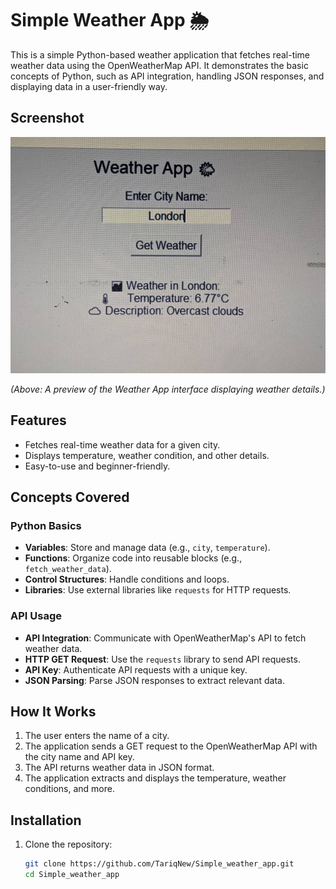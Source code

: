 # Simple Weather App 🌦️

This is a simple Python-based weather application that fetches real-time weather data using the OpenWeatherMap API. It demonstrates the basic concepts of Python, such as API integration, handling JSON responses, and displaying data in a user-friendly way.

## Screenshot

![Weather App Interface](assets/weather_interface.jpg)

*(Above: A preview of the Weather App interface displaying weather details.)*


## Features
- Fetches real-time weather data for a given city.
- Displays temperature, weather condition, and other details.
- Easy-to-use and beginner-friendly.

## Concepts Covered
### Python Basics
- **Variables**: Store and manage data (e.g., `city`, `temperature`).
- **Functions**: Organize code into reusable blocks (e.g., `fetch_weather_data`).
- **Control Structures**: Handle conditions and loops.
- **Libraries**: Use external libraries like `requests` for HTTP requests.

### API Usage
- **API Integration**: Communicate with OpenWeatherMap's API to fetch weather data.
- **HTTP GET Request**: Use the `requests` library to send API requests.
- **API Key**: Authenticate API requests with a unique key.
- **JSON Parsing**: Parse JSON responses to extract relevant data.

## How It Works
1. The user enters the name of a city.
2. The application sends a GET request to the OpenWeatherMap API with the city name and API key.
3. The API returns weather data in JSON format.
4. The application extracts and displays the temperature, weather conditions, and more.

## Installation
1. Clone the repository:
   ```bash
   git clone https://github.com/TariqNew/Simple_weather_app.git
   cd Simple_weather_app
